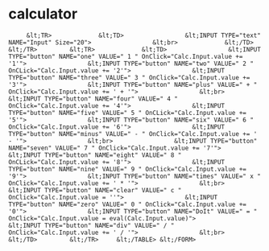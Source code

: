 # calculator
         &lt;TR>             &lt;TD>                 &lt;INPUT TYPE="text" NAME="Input" Size="20">                 &lt;br>             &lt;/TD>         &lt;/TR>         &lt;TR>             &lt;TD>                 &lt;INPUT TYPE="button" NAME="one" VALUE=" 1 " OnClick="Calc.Input.value += '1'">                 &lt;INPUT TYPE="button" NAME="two" VALUE=" 2 " OnCLick="Calc.Input.value += '2'">                 &lt;INPUT TYPE="button" NAME="three" VALUE=" 3 " OnClick="Calc.Input.value += '3'">                 &lt;INPUT TYPE="button" NAME="plus" VALUE=" + " OnClick="Calc.Input.value += ' + '">                 &lt;br>                 &lt;INPUT TYPE="button" NAME="four" VALUE=" 4 " OnClick="Calc.Input.value += '4'">                 &lt;INPUT TYPE="button" NAME="five" VALUE=" 5 " OnCLick="Calc.Input.value += '5'">                 &lt;INPUT TYPE="button" NAME="six" VALUE=" 6 " OnClick="Calc.Input.value += '6'">                 &lt;INPUT TYPE="button" NAME="minus" VALUE=" - " OnClick="Calc.Input.value += ' - '">                 &lt;br>                 &lt;INPUT TYPE="button" NAME="seven" VALUE=" 7 " OnClick="Calc.Input.value += '7'">                 &lt;INPUT TYPE="button" NAME="eight" VALUE=" 8 " OnCLick="Calc.Input.value += '8'">                 &lt;INPUT TYPE="button" NAME="nine" VALUE=" 9 " OnClick="Calc.Input.value += '9'">                 &lt;INPUT TYPE="button" NAME="times" VALUE=" x " OnClick="Calc.Input.value += ' * '">                 &lt;br>                 &lt;INPUT TYPE="button" NAME="clear" VALUE=" c " OnClick="Calc.Input.value = ''">                 &lt;INPUT TYPE="button" NAME="zero" VALUE=" 0 " OnClick="Calc.Input.value += '0'">                 &lt;INPUT TYPE="button" NAME="DoIt" VALUE=" = " OnClick="Calc.Input.value = eval(Calc.Input.value)">                 &lt;INPUT TYPE="button" NAME="div" VALUE=" / " OnClick="Calc.Input.value += ' / '">                 &lt;br>             &lt;/TD>         &lt;/TR>     &lt;/TABLE> &lt;/FORM>
